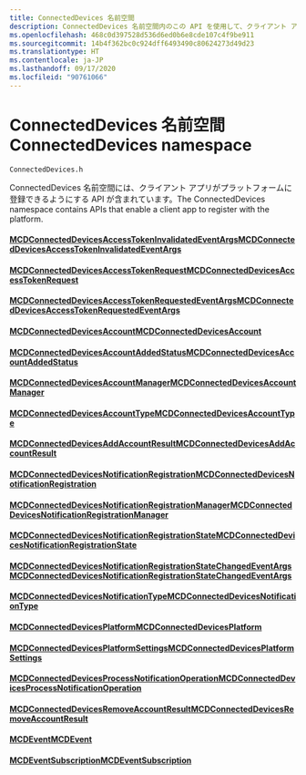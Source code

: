 ```yaml
---
title: ConnectedDevices 名前空間
description: ConnectedDevices 名前空間内のこの API を使用して、クライアント アプリがプラットフォームに登録できるようにします。
ms.openlocfilehash: 468c0d397528d536d6ed0b6e8cde107c4f9be911
ms.sourcegitcommit: 14b4f362bc0c924dff6493490c80624273d49d23
ms.translationtype: HT
ms.contentlocale: ja-JP
ms.lasthandoff: 09/17/2020
ms.locfileid: "90761066"
---
```

# <a name="connecteddevices-namespace"></a><span data-ttu-id="f3323-103">ConnectedDevices 名前空間</span><span class="sxs-lookup"><span data-stu-id="f3323-103">ConnectedDevices namespace</span></span>
```
ConnectedDevices.h
```

<span data-ttu-id="f3323-104">ConnectedDevices 名前空間には、クライアント アプリがプラットフォームに登録できるようにする API が含まれています。</span><span class="sxs-lookup"><span data-stu-id="f3323-104">The ConnectedDevices namespace contains APIs that enable a client app to register with the platform.</span></span> 

#### <a name="mcdconnecteddevicesaccesstokeninvalidatedeventargs"></a>[<span data-ttu-id="f3323-105">MCDConnectedDevicesAccessTokenInvalidatedEventArgs</span><span class="sxs-lookup"><span data-stu-id="f3323-105">MCDConnectedDevicesAccessTokenInvalidatedEventArgs</span></span>](MCDConnectedDevicesAccessTokenInvalidatedEventArgs.md)
#### <a name="mcdconnecteddevicesaccesstokenrequest"></a>[<span data-ttu-id="f3323-106">MCDConnectedDevicesAccessTokenRequest</span><span class="sxs-lookup"><span data-stu-id="f3323-106">MCDConnectedDevicesAccessTokenRequest</span></span>](MCDConnectedDevicesAccessTokenRequest.md)
#### <a name="mcdconnecteddevicesaccesstokenrequestedeventargs"></a>[<span data-ttu-id="f3323-107">MCDConnectedDevicesAccessTokenRequestedEventArgs</span><span class="sxs-lookup"><span data-stu-id="f3323-107">MCDConnectedDevicesAccessTokenRequestedEventArgs</span></span>](MCDConnectedDevicesAccessTokenRequestedEventArgs.md)
#### <a name="mcdconnecteddevicesaccount"></a>[<span data-ttu-id="f3323-108">MCDConnectedDevicesAccount</span><span class="sxs-lookup"><span data-stu-id="f3323-108">MCDConnectedDevicesAccount</span></span>](MCDConnectedDevicesAccount.md)
#### <a name="mcdconnecteddevicesaccountaddedstatus"></a>[<span data-ttu-id="f3323-109">MCDConnectedDevicesAccountAddedStatus</span><span class="sxs-lookup"><span data-stu-id="f3323-109">MCDConnectedDevicesAccountAddedStatus</span></span>](MCDConnectedDevicesAccountAddedStatus.md)
#### <a name="mcdconnecteddevicesaccountmanager"></a>[<span data-ttu-id="f3323-110">MCDConnectedDevicesAccountManager</span><span class="sxs-lookup"><span data-stu-id="f3323-110">MCDConnectedDevicesAccountManager</span></span>](MCDConnectedDevicesAccountManager.md)
#### <a name="mcdconnecteddevicesaccounttype"></a>[<span data-ttu-id="f3323-111">MCDConnectedDevicesAccountType</span><span class="sxs-lookup"><span data-stu-id="f3323-111">MCDConnectedDevicesAccountType</span></span>](MCDConnectedDevicesAccountType.md)
#### <a name="mcdconnecteddevicesaddaccountresult"></a>[<span data-ttu-id="f3323-112">MCDConnectedDevicesAddAccountResult</span><span class="sxs-lookup"><span data-stu-id="f3323-112">MCDConnectedDevicesAddAccountResult</span></span>](MCDConnectedDevicesAddAccountResult.md)
#### <a name="mcdconnecteddevicesnotificationregistration"></a>[<span data-ttu-id="f3323-113">MCDConnectedDevicesNotificationRegistration</span><span class="sxs-lookup"><span data-stu-id="f3323-113">MCDConnectedDevicesNotificationRegistration</span></span>](MCDConnectedDevicesNotificationRegistration.md)
#### <a name="mcdconnecteddevicesnotificationregistrationmanager"></a>[<span data-ttu-id="f3323-114">MCDConnectedDevicesNotificationRegistrationManager</span><span class="sxs-lookup"><span data-stu-id="f3323-114">MCDConnectedDevicesNotificationRegistrationManager</span></span>](MCDConnectedDevicesNotificationRegistrationManager.md)
#### <a name="mcdconnecteddevicesnotificationregistrationstate"></a>[<span data-ttu-id="f3323-115">MCDConnectedDevicesNotificationRegistrationState</span><span class="sxs-lookup"><span data-stu-id="f3323-115">MCDConnectedDevicesNotificationRegistrationState</span></span>](MCDConnectedDevicesNotificationRegistrationState.md)
#### <a name="mcdconnecteddevicesnotificationregistrationstatechangedeventargs"></a>[<span data-ttu-id="f3323-116">MCDConnectedDevicesNotificationRegistrationStateChangedEventArgs</span><span class="sxs-lookup"><span data-stu-id="f3323-116">MCDConnectedDevicesNotificationRegistrationStateChangedEventArgs</span></span>](MCDConnectedDevicesNotificationRegistrationStateChangedEventArgs.md)
#### <a name="mcdconnecteddevicesnotificationtype"></a>[<span data-ttu-id="f3323-117">MCDConnectedDevicesNotificationType</span><span class="sxs-lookup"><span data-stu-id="f3323-117">MCDConnectedDevicesNotificationType</span></span>](MCDConnectedDevicesNotificationType.md)
#### <a name="mcdconnecteddevicesplatform"></a>[<span data-ttu-id="f3323-118">MCDConnectedDevicesPlatform</span><span class="sxs-lookup"><span data-stu-id="f3323-118">MCDConnectedDevicesPlatform</span></span>](MCDConnectedDevicesPlatform.md)
#### <a name="mcdconnecteddevicesplatformsettings"></a>[<span data-ttu-id="f3323-119">MCDConnectedDevicesPlatformSettings</span><span class="sxs-lookup"><span data-stu-id="f3323-119">MCDConnectedDevicesPlatformSettings</span></span>](MCDConnectedDevicesPlatformSettings.md)
#### <a name="mcdconnecteddevicesprocessnotificationoperation"></a>[<span data-ttu-id="f3323-120">MCDConnectedDevicesProcessNotificationOperation</span><span class="sxs-lookup"><span data-stu-id="f3323-120">MCDConnectedDevicesProcessNotificationOperation</span></span>](MCDConnectedDevicesProcessNotificationOperation.md)
#### <a name="mcdconnecteddevicesremoveaccountresult"></a>[<span data-ttu-id="f3323-121">MCDConnectedDevicesRemoveAccountResult</span><span class="sxs-lookup"><span data-stu-id="f3323-121">MCDConnectedDevicesRemoveAccountResult</span></span>](MCDConnectedDevicesRemoveAccountResult.md)
#### <a name="mcdevent"></a>[<span data-ttu-id="f3323-122">MCDEvent</span><span class="sxs-lookup"><span data-stu-id="f3323-122">MCDEvent</span></span>](MCDEvent.md)
#### <a name="mcdeventsubscription"></a>[<span data-ttu-id="f3323-123">MCDEventSubscription</span><span class="sxs-lookup"><span data-stu-id="f3323-123">MCDEventSubscription</span></span>](MCDEventSubscription.md)